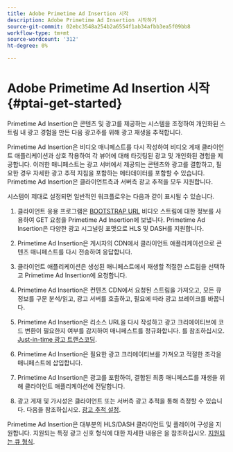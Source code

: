 ```yaml
---
title: Adobe Primetime Ad Insertion 시작
description: Adobe Primetime Ad Insertion 시작하기
source-git-commit: 02ebc3548a254b2a6554f1ab34afbb3ea5f09bb8
workflow-type: tm+mt
source-wordcount: '312'
ht-degree: 0%

---
```


# Adobe Primetime Ad Insertion 시작 {#ptai-get-started}

Primetime Ad Insertion은 콘텐츠 및 광고를 제공하는 시스템을 조정하여 개인화된 스트림 내 광고 경험을 만든 다음 광고주를 위해 광고 재생을 추적합니다.

Primetime Ad Insertion은 비디오 매니페스트를 다시 작성하여 비디오 게재 클라이언트 애플리케이션과 상호 작용하여 각 뷰어에 대해 타깃팅된 광고 및 개인화된 경험을 제공합니다. 이러한 매니페스트는 광고 서버에서 제공되는 콘텐츠와 광고를 결합하고, 필요한 경우 자세한 광고 추적 지침을 포함하는 메타데이터를 포함할 수 있습니다. Primetime Ad Insertion은 클라이언트측과 서버측 광고 추적을 모두 지원합니다.

시스템이 제대로 설정되면 일반적인 워크플로우는 다음과 같이 표시될 수 있습니다.

1. 클라이언트 응용 프로그램은 [BOOTSTRAP URL](/help/primetime-ad-insertion/technical-reference/bootstrap-api.md) 비디오 스트림에 대한 정보를 사용하여 GET 요청을 Primetime Ad Insertion에 보냅니다.  Primetime Ad Insertion은 다양한 광고 시그널링 포맷으로 HLS 및 DASH를 지원합니다.

1. Primetime Ad Insertion은 게시자의 CDN에서 클라이언트 애플리케이션으로 콘텐츠 매니페스트를 다시 전송하여 응답합니다.

1. 클라이언트 애플리케이션은 생성된 매니페스트에서 재생할 적절한 스트림을 선택하고 Primetime Ad Insertion에 요청합니다.

1. Primetime Ad Insertion은 컨텐츠 CDN에서 요청된 스트림을 가져오고, 모든 큐 정보를 구문 분석/읽고, 광고 서버를 호출하고, 필요에 따라 광고 브레이크를 바꿉니다.

1. Primetime Ad Insertion은 리소스 URL을 다시 작성하고 광고 크리에이티브에 코드 변환이 필요한지 여부를 감지하여 매니페스트를 정규화합니다. 를 참조하십시오. [Just-in-time 광고 트랜스코딩](/help/primetime-ad-insertion/just-in-time-transcoding/jit-transcoding-overview.md).

1. Primetime Ad Insertion은 필요한 광고 크리에이티브를 가져오고 적절한 조각을 매니페스트에 삽입합니다.

1. Primetime Ad Insertion은 광고를 포함하여, 결합된 최종 매니페스트를 재생을 위해 클라이언트 애플리케이션에 전달합니다.

1. 광고 게재 및 가시성은 클라이언트 또는 서버측 광고 추적을 통해 측정할 수 있습니다. 다음을 참조하십시오. [광고 추적 설정](/help/primetime-ad-insertion/getting-started/set-up-ad-tracking.md).

Primetime Ad Insertion은 대부분의 HLS/DASH 클라이언트 및 플레이어 구성을 지원합니다. 지원되는 특정 광고 신호 형식에 대한 자세한 내용은 을 참조하십시오. [지원되는 큐 형식](/help/primetime-ad-insertion/getting-started/ad-insertion-live-linear-stream.md).
